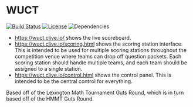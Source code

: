 WUCT
====

[![Build Status](https://travis-ci.org/cchan/WUCT.svg?branch=master)](https://travis-ci.org/cchan/WUCT)
[![License](https://img.shields.io/github/license/cchan/WUCT.svg)](https://github.com/cchan/WUCT/blob/master/LICENSE)
![Dependencies](https://img.shields.io/david/cchan/WUCT.svg)

- https://wuct.clive.io/ shows the live scoreboard.
- https://wuct.clive.io/scoring.html shows the scoring station interface. This is intended to be used for multiple scoring stations throughout the competition venue where teams can drop off question packets. Each scoring station should handle multiple teams, and each team should be assigned to a single station.
- https://wuct.clive.io/control.html shows the control panel. This is intended to be the central control for everything.

Based off of the Lexington Math Tournament Guts Round, which is in turn based off of the HMMT Guts Round.
